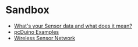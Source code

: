 # Sandbox

- [What's your Sensor data and what does it mean?](https://www.linkedin.com/pulse/whats-your-sensor-data-what-does-mean-toby-mcclean?trk=mp-reader-card)
- [pcDuino Examples](https://github.com/sparkfun/pcDuino/tree/master/examples)
- [Wireless Sensor Network](https://en.wikipedia.org/wiki/Wireless_sensor_network)


